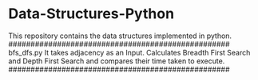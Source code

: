 # Data-Structures-Python
This repository contains the data structures implemented in python.
##################################################
bfs_dfs.py
It takes adjacency as an Input. Calculates Breadth First Search and Depth First Search and compares their time taken to execute.
##################################################
